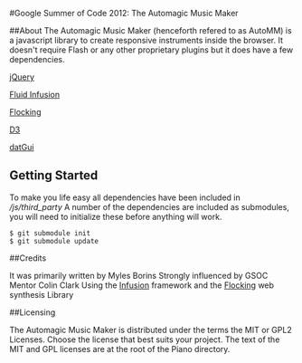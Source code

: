 #Google Summer of Code 2012: The Automagic Music Maker

##About
The Automagic Music Maker (henceforth refered to as AutoMM) is a javascript library to create responsive instruments inside the browser.  It doesn't require Flash or any other proprietary plugins but it does have a few dependencies.  

[jQuery](http://jquery.com/)

[Fluid Infusion](http://www.fluidproject.org/products/infusion/)

[Flocking](http://flockingjs.org/)

[D3](http://d3js.org/)

[datGui](http://workshop.chromeexperiments.com/examples/gui)

## Getting Started

To make you life easy all dependencies have been included in */js/third_party*  A number of the dependencies are included as submodules, you will need to initialize these before anything will work.

````
$ git submodule init
$ git submodule update
````

##Credits

It was primarily written by Myles Borins
Strongly influenced by GSOC Mentor Colin Clark
Using the [Infusion](http://www.fluidproject.org/products/infusion/) framework and the [Flocking](https://www.github.com/colinbdclark/Flocking/) web synthesis Library


##Licensing

The Automagic Music Maker is distributed under the terms the MIT or GPL2 Licenses. 
Choose the license that best suits your project. The text of the MIT and GPL 
licenses are at the root of the Piano directory. 

